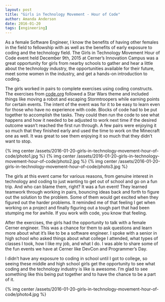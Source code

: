```yaml
---
layout: post
title: "Girls in Technology Movement - Hour of Code"
author: Amanda Anderson
date: 2016-01-20
tags: [engineering]
---
```


As a female Software Engineer, I know the benefits of having other females in the field to fellowship with as well as the benefits of early exposure to coding and the technology field. The Girls in Technology Movement Hour of Code event held December 9th, 2015 at Cerner’s Innovation Campus was a great opportunity for girls from nearby schools to gather and hear a little about the technology industry, the opportunities available for their future, meet some women in the industry, and get a hands-on introduction to coding.

The girls worked in pairs to complete exercises using coding constructs.  The exercises from [code.org](https://code.org/learn) followed a Star Wars theme and included things like moving a robot and escaping Stormtroopers while earning points for certain events. The intent of the event was for it to be easy to learn even for those who have no experience with code. Blocks of code had to be put together to accomplish the tasks. They could then run the code to see what happens and how it needed to be adjusted to work next time if the desired outcome wasn’t reached the first run through. A few pairs were enjoying it so much that they finished early and used the time to work on the Minecraft one as well. It was great to see them enjoying it so much that they didn’t want to stop.

{% img center /assets/2016-01-20-girls-in-technology-movement-hour-of-code/photo1.jpg %}
{% img center /assets/2016-01-20-girls-in-technology-movement-hour-of-code/photo2.jpg %}
{% img center /assets/2016-01-20-girls-in-technology-movement-hour-of-code/photo3.jpg %}

The girls at this event came for various reasons, from genuine interest in technology and coding to just wanting to get out of school and go on a fun trip. And who can blame them, right? It was a fun event! They learned teamwork through working in pairs, bouncing ideas back and forth to figure out the solution to the problem. Some of them would get excited when they figured out the harder problems. It reminded me of that feeling I get when working on a project and finally figuring out a tough part that had been stumping me for awhile. If you work with code, you know that feeling.

After the exercises, the girls had the opportunity to talk with a female Cerner engineer. This was a chance for them to ask questions and learn more about what it’s like to be a software engineer. I spoke with a senior in high school who asked things about what college I attended, what types of classes I took, how I like my job, and what I do. I was able to share some of the fun events we have at Cerner like DevCon and Programmer’s Day.

I didn’t have any exposure to coding in school until I got to college, so seeing these middle and high school girls get the opportunity to see what coding and the technology industry is like is awesome. I’m glad to see something like this being put together and to have the chance to be a part of it.

{% img center /assets/2016-01-20-girls-in-technology-movement-hour-of-code/photo4.jpg %}